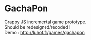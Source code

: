 # GachaPon
Crappy JS incremental game prototype.<br/>
Should be redesigned/recoded !<br/>
Demo : http://luhof.fr/games/gachapon
